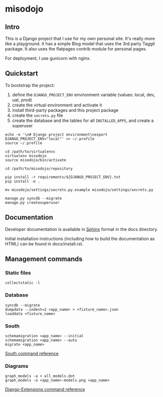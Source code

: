 # misodojo

## Intro

This is a Django project that I use for my own personal site. It's really more like a
playground. It has a simple Blog model that uses the 3rd party Taggit package. It also
uses the flatpages contrib module for personal pages. 

For deployment, I use gunicorn with nginx. 


## Quickstart

To bootstrap the project:

1. define the `DJANGO_PROJECT_ENV` environment variable (values: local, dev, uat, prod)
2. create the virtual environment and activate it
3. install third-party packages and this project package
4. create the `secrets.py` file
5. create the database and the tables for all `INSTALLED_APPS`, and create a superuser

```
echo -e '\n# Django project environment\nexport DJANGO_PROJECT_ENV="local"' >> ~/.profile
source ~/.profile

cd /path/to/virtualenvs
virtualenv misodojo
source misodojo/bin/activate

cd /path/to/misodojo/repository

pip install -r requirements/${DJANGO_PROJECT_ENV}.txt
pip install -e .

mv misodojo/settings/secrets.py.example misodojo/settings/secrets.py 

manage.py syncdb --migrate
manage.py createsuperuser
```


## Documentation

Developer documentation is available in [Sphinx](http://sphinx-doc.org/) format in the docs directory.

Initial installation instructions (including how to build the documentation as HTML) can be found in docs/install.rst.


## Management commands

### Static files 

```
collectstatic -l
```

### Database

```
syncdb --migrate
dumpdata --indent=2 <app_name> > <fixture_name>.json
loaddata <fixture_name>
```

### South

```
schemamigration <app_name> --initial
schemamigration <app_name> --auto
migrate <app_name>
```

[South command reference](http://south.readthedocs.org/en/latest/commands.html)

### Diagrams

```
graph_models -a > all_models.dot
graph_models -o <app_name>-models.png <app_name>
```

[Django-Extensions command reference](http://pythonhosted.org/django-extensions/graph_models.html)
